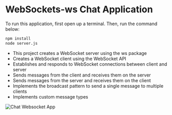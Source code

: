 # WebSockets-ws Chat Application

To run this application, first open up a terminal. Then, run the command below:

```sh
npm install
node server.js
```


- This project creates a WebSocket server using the ws package
- Creates a WebSocket client using the WebSocket API
- Establishes and responds to WebSocket connections between client and server
- Sends messages from the client and receives them on the server
- Sends messages from the server and receives them on the client
- Implements the broadcast pattern to send a single message to multiple clients
- Implements custom message types

![Chat Websocket App](https://youtu.be/jPuiwJJnafU)

